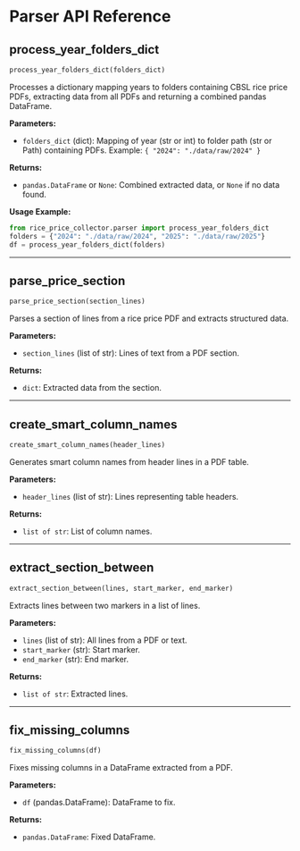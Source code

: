 # Parser API Reference

## process_year_folders_dict

```python
process_year_folders_dict(folders_dict)
```

Processes a dictionary mapping years to folders containing CBSL rice price PDFs, extracting data from all PDFs and returning a combined pandas DataFrame.

**Parameters:**
- `folders_dict` (dict): Mapping of year (str or int) to folder path (str or Path) containing PDFs. Example: `{ "2024": "./data/raw/2024" }`

**Returns:**
- `pandas.DataFrame` or `None`: Combined extracted data, or `None` if no data found.

**Usage Example:**
```python
from rice_price_collector.parser import process_year_folders_dict
folders = {"2024": "./data/raw/2024", "2025": "./data/raw/2025"}
df = process_year_folders_dict(folders)
```

---

## parse_price_section

```python
parse_price_section(section_lines)
```

Parses a section of lines from a rice price PDF and extracts structured data.

**Parameters:**
- `section_lines` (list of str): Lines of text from a PDF section.

**Returns:**
- `dict`: Extracted data from the section.

---

## create_smart_column_names

```python
create_smart_column_names(header_lines)
```

Generates smart column names from header lines in a PDF table.

**Parameters:**
- `header_lines` (list of str): Lines representing table headers.

**Returns:**
- `list of str`: List of column names.

---

## extract_section_between

```python
extract_section_between(lines, start_marker, end_marker)
```

Extracts lines between two markers in a list of lines.

**Parameters:**
- `lines` (list of str): All lines from a PDF or text.
- `start_marker` (str): Start marker.
- `end_marker` (str): End marker.

**Returns:**
- `list of str`: Extracted lines.

---

## fix_missing_columns

```python
fix_missing_columns(df)
```

Fixes missing columns in a DataFrame extracted from a PDF.

**Parameters:**
- `df` (pandas.DataFrame): DataFrame to fix.

**Returns:**
- `pandas.DataFrame`: Fixed DataFrame.
